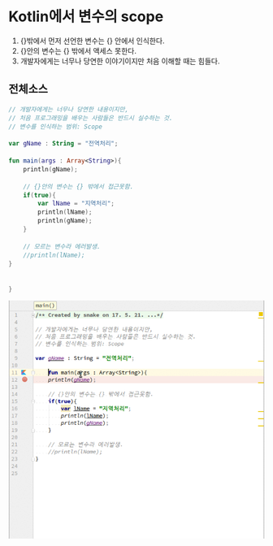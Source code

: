 # Kotlin에서 변수의 scope
1. {}밖에서 먼저 선언한 변수는 {} 안에서 인식한다.
2. {}안의 변수는 {} 밖에서 액세스 못한다.
3. 개발자에게는 너무나 당연한 이야기이지만 처음 이해할 때는 힘들다.

## 전체소스
~~~kotlin
// 개발자에게는 너무나 당연한 내용이지만,
// 처음 프로그래밍을 배우는 사람들은 반드시 실수하는 것.
// 변수를 인식하는 범위: Scope

var gName : String = "전역처리";

fun main(args : Array<String>){
    println(gName);

    // {}안의 변수는 {} 밖에서 접근못함.
    if(true){
        var lName = "지역처리";
        println(lName);
        println(gName);
    }

    // 모르는 변수라 에러발생.
    //println(lName);
}


}
~~~
![이미지](scope.gif)